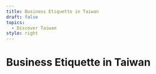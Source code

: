 ```yaml
---
title: Business Etiquette in Taiwan
draft: false
topics:
  - Discover Taiwan
style: right
---
```

# Business Etiquette in Taiwan